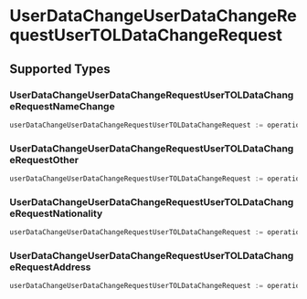 # UserDataChangeUserDataChangeRequestUserTOLDataChangeRequest


## Supported Types

### UserDataChangeUserDataChangeRequestUserTOLDataChangeRequestNameChange

```go
userDataChangeUserDataChangeRequestUserTOLDataChangeRequest := operations.CreateUserDataChangeUserDataChangeRequestUserTOLDataChangeRequestUserDataChangeUserDataChangeRequestUserTOLDataChangeRequestNameChange(operations.UserDataChangeUserDataChangeRequestUserTOLDataChangeRequestNameChange{/* values here */})
```

### UserDataChangeUserDataChangeRequestUserTOLDataChangeRequestOther

```go
userDataChangeUserDataChangeRequestUserTOLDataChangeRequest := operations.CreateUserDataChangeUserDataChangeRequestUserTOLDataChangeRequestUserDataChangeUserDataChangeRequestUserTOLDataChangeRequestOther(operations.UserDataChangeUserDataChangeRequestUserTOLDataChangeRequestOther{/* values here */})
```

### UserDataChangeUserDataChangeRequestUserTOLDataChangeRequestNationality

```go
userDataChangeUserDataChangeRequestUserTOLDataChangeRequest := operations.CreateUserDataChangeUserDataChangeRequestUserTOLDataChangeRequestUserDataChangeUserDataChangeRequestUserTOLDataChangeRequestNationality(operations.UserDataChangeUserDataChangeRequestUserTOLDataChangeRequestNationality{/* values here */})
```

### UserDataChangeUserDataChangeRequestUserTOLDataChangeRequestAddress

```go
userDataChangeUserDataChangeRequestUserTOLDataChangeRequest := operations.CreateUserDataChangeUserDataChangeRequestUserTOLDataChangeRequestUserDataChangeUserDataChangeRequestUserTOLDataChangeRequestAddress(operations.UserDataChangeUserDataChangeRequestUserTOLDataChangeRequestAddress{/* values here */})
```

